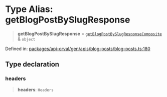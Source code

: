 # Type Alias: getBlogPostBySlugResponse

> **getBlogPostBySlugResponse** = [`getBlogPostBySlugResponseComposite`](getBlogPostBySlugResponseComposite.md) & `object`

Defined in: [packages/api-orval/gen/apis/blog-posts/blog-posts.ts:180](https://github.com/the-inconvenience-store/mono-example/blob/d567288f2dff3ffa4a2fdf7eb46acac0b7cd0929/packages/api-orval/gen/apis/blog-posts/blog-posts.ts#L180)

## Type declaration

### headers

> **headers**: `Headers`
